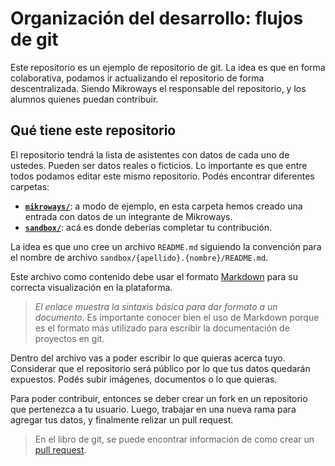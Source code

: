 # Organización del desarrollo: flujos de git

Este repositorio es un ejemplo de repositorio de git. La idea es que en forma
colaborativa, podamos ir actualizando el repositorio de forma descentralizada.
Siendo Mikroways el responsable del repositorio, y los alumnos quienes puedan
contribuir.

## Qué tiene este repositorio

El repositorio tendrá la lista de asistentes con datos de cada uno de ustedes.
Pueden ser datos reales o ficticios. Lo importante es que entre todos
podamos editar este mismo repositorio. Podés encontrar diferentes carpetas:

* [**`mikroways/`**](./mikroways): a modo de ejemplo, en esta carpeta hemos
  creado una entrada con datos de un integrante de Mikroways.
* [**`sandbox/`**](./sandbox): acá es donde deberías completar tu contribución.

La idea es que uno cree un archivo `README.md`
siguiendo la convención para el nombre de archivo `sandbox/{apellido}.{nombre}/README.md`.

Este archivo como contenido debe usar el formato [Markdown](https://guides.github.com/features/mastering-markdown/)
para su correcta visualización en la plataforma.
>  _El enlace muestra la sintaxis básica para dar formato a un documento_.
> Es importante conocer bien el uso de Markdown porque es el formato más
> utilizado para escribir la documentación de proyectos en git.

Dentro del archivo vas a poder escribir lo que quieras acerca tuyo.
Considerar que el repositorio será público por lo que tus datos quedarán
expuestos. Podés subir imágenes, documentos o lo que quieras.

Para poder contribuir, entonces se deber crear un fork en un repositorio que
pertenezca a tu usuario. Luego, trabajar en una nueva rama para agregar tus
datos, y finalmente relizar un pull request.

> En el libro de git, se puede encontrar información de como crear un
> [pull request](https://git-scm.com/book/es/v2/GitHub-Participando-en-Proyectos).
